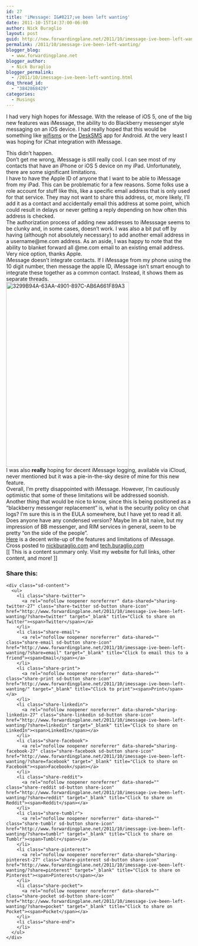 ```yaml
---
id: 27
title: 'iMessage: I&#8217;ve been left wanting'
date: 2011-10-15T14:37:00-06:00
author: Nick Buraglio
layout: post
guid: http://new.forwardingplane.net/2011/10/imessage-ive-been-left-wanting/
permalink: /2011/10/imessage-ive-been-left-wanting/
blogger_blog:
  - www.forwardingplane.net
blogger_author:
  - Nick Buraglio
blogger_permalink:
  - /2011/10/imessage-ive-been-left-wanting.html
dsq_thread_id:
  - "3842868429"
categories:
  - Musings
---
```

I had very high hopes for iMessage. With the release of iOS 5, one of the big new features was iMessage, the ability to do Blackberry messenger style messaging on an iOS device. I had really hoped that this would be something like [wifisms](https://github.com/treason/WifiSMS) or the [DeskSMS](http://lifehacker.com/5827451/desksms-is-the-best-phone+to+desktop-sms-solution-weve-seen-yet) app for Android. At the very least I was hoping for iChat integration with iMessage. 

<div>
</div>

<div>
  This didn&#8217;t happen.
</div>

<div>
</div>

<div>
  Don&#8217;t get me wrong, iMessage is still really cool. I can see most of my contacts that have an iPhone or iOS 5 device on my iPad. Unfortunately, there are some significant limitations.
</div>

<div>
</div>

<div>
  I have to have the Apple ID of anyone that I want to be able to iMessage from my iPad. This can be problematic for a few reasons. Some folks use a role account for stuff like this, like a specific email address that is only used for that service. They may not want to share this address, or, more likely, I&#8217;ll add it as a contact and accidentally email this address at some point, which could result in delays or never getting a reply depending on how often this address is checked.
</div>

<div>
</div>

<div>
  The authorization process of adding new addresses to iMesssage seems to be clunky and, in some cases, doesn&#8217;t work. I was also a bit put off by having (although not absolutely necessary) to add another email address in a username@me.com address. As an aside, I was happy to note that the ability to blanket forward all @me.com email to an existing email address. Very nice option, thanks Apple.
</div>

<div>
</div>

<div>
  iMessage doesn&#8217;t integrate contacts. If I iMessage from my phone using the 10 digit number, then message the apple ID, iMessage isn&#8217;t smart enough to integrate these together as a common contact. Instead, it shows them as separate threads.
</div>

<div>
</div>

<div>
  <a href="http://www.flickr.com/photos/buraglio/6246727996/" title="3299B94A-63AA-4901-897C-AB6A661F89A3 by buraglio, on Flickr"><img src="http://farm7.static.flickr.com/6211/6246727996_9c2bc88cd1.jpg" width="333" height="500" alt="3299B94A-63AA-4901-897C-AB6A661F89A3" /></a>
</div>

<div>
</div>

<div>
  I was also <b>really</b> hoping for decent iMessage logging, available via iCloud, never mentioned but it was a pie-in-the-sky desire of mine for this new feature.
</div>

<div>
  <div>
  </div>
  
  <div>
    Overall, I&#8217;m pretty disappointed with iMessage. However, I&#8217;m cautiously optimistic that some of these limitations will be addressed soonish.
  </div>
  
  <div>
  </div>
  
  <div>
    Another thing that would be nice to know, since this is being positioned as a &#8220;blackberry messenger replacement&#8221; is, what is the security policy on chat logs? I&#8217;m sure this is in the EULA somewhere, but I have yet to read it all. Does anyone have any condensed version? Maybe Im a bit naive, but my impression of BB messenger, and RIM services in general, seem to be pretty &#8220;on the side of the people&#8221;.
  </div>
  
  <div>
  </div>
</div>

<div>
  <a href="http://gigaom.com/apple/ios-5-imessage/">Here</a> is a decent write-up of the features and limitations of iMessage.
</div>

<div>
</div>

<div>
</div>

<div>
  Cross posted to <a href="http://www.nickburaglio.com/">nickburaglio.com</a> and <a href="http://tech.buraglio.com/">tech.buraglio.com</a>
</div>

<div>
</div>

<div>
</div>

<div>
  [[ This is a content summary only. Visit my website for full links, other content, and more! ]]
</div>

<div class="sharedaddy sd-sharing-enabled">
  <div class="robots-nocontent sd-block sd-social sd-social-icon-text sd-sharing">
    <h3 class="sd-title">
      Share this:
    </h3>
    
    <div class="sd-content">
      <ul>
        <li class="share-twitter">
          <a rel="nofollow noopener noreferrer" data-shared="sharing-twitter-27" class="share-twitter sd-button share-icon" href="http://www.forwardingplane.net/2011/10/imessage-ive-been-left-wanting/?share=twitter" target="_blank" title="Click to share on Twitter"><span>Twitter</span></a>
        </li>
        <li class="share-email">
          <a rel="nofollow noopener noreferrer" data-shared="" class="share-email sd-button share-icon" href="http://www.forwardingplane.net/2011/10/imessage-ive-been-left-wanting/?share=email" target="_blank" title="Click to email this to a friend"><span>Email</span></a>
        </li>
        <li class="share-print">
          <a rel="nofollow noopener noreferrer" data-shared="" class="share-print sd-button share-icon" href="http://www.forwardingplane.net/2011/10/imessage-ive-been-left-wanting/" target="_blank" title="Click to print"><span>Print</span></a>
        </li>
        <li class="share-linkedin">
          <a rel="nofollow noopener noreferrer" data-shared="sharing-linkedin-27" class="share-linkedin sd-button share-icon" href="http://www.forwardingplane.net/2011/10/imessage-ive-been-left-wanting/?share=linkedin" target="_blank" title="Click to share on LinkedIn"><span>LinkedIn</span></a>
        </li>
        <li class="share-facebook">
          <a rel="nofollow noopener noreferrer" data-shared="sharing-facebook-27" class="share-facebook sd-button share-icon" href="http://www.forwardingplane.net/2011/10/imessage-ive-been-left-wanting/?share=facebook" target="_blank" title="Click to share on Facebook"><span>Facebook</span></a>
        </li>
        <li class="share-reddit">
          <a rel="nofollow noopener noreferrer" data-shared="" class="share-reddit sd-button share-icon" href="http://www.forwardingplane.net/2011/10/imessage-ive-been-left-wanting/?share=reddit" target="_blank" title="Click to share on Reddit"><span>Reddit</span></a>
        </li>
        <li class="share-tumblr">
          <a rel="nofollow noopener noreferrer" data-shared="" class="share-tumblr sd-button share-icon" href="http://www.forwardingplane.net/2011/10/imessage-ive-been-left-wanting/?share=tumblr" target="_blank" title="Click to share on Tumblr"><span>Tumblr</span></a>
        </li>
        <li class="share-pinterest">
          <a rel="nofollow noopener noreferrer" data-shared="sharing-pinterest-27" class="share-pinterest sd-button share-icon" href="http://www.forwardingplane.net/2011/10/imessage-ive-been-left-wanting/?share=pinterest" target="_blank" title="Click to share on Pinterest"><span>Pinterest</span></a>
        </li>
        <li class="share-pocket">
          <a rel="nofollow noopener noreferrer" data-shared="" class="share-pocket sd-button share-icon" href="http://www.forwardingplane.net/2011/10/imessage-ive-been-left-wanting/?share=pocket" target="_blank" title="Click to share on Pocket"><span>Pocket</span></a>
        </li>
        <li class="share-end">
        </li>
      </ul>
    </div>
  </div>
</div>